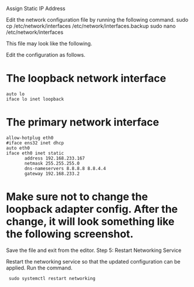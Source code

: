 Assign Static IP Address

Edit the network configuration file by running the following command.
    sudo cp /etc/network/interfaces /etc/network/interfaces.backup 
    sudo nano /etc/network/interfaces

This file may look like the following.

Edit the configuration as follows.

# The loopback network interface
    auto lo
    iface lo inet loopback

# The primary network interface
    allow-hotplug eth0
    #iface ens32 inet dhcp
    auto eth0
    iface eth0 inet static
           address 192.168.233.167
           netmask 255.255.255.0
           dns-nameservers 8.8.8.8 8.8.4.4
           gateway 192.168.233.2
           
           
# Make sure not to change the loopback adapter config. After the change, it will look something like the following screenshot.

Save the file and exit from the editor.
Step 5: Restart Networking Service

Restart the networking service so that the updated configuration can be applied. Run the command.

     sudo systemctl restart networking
